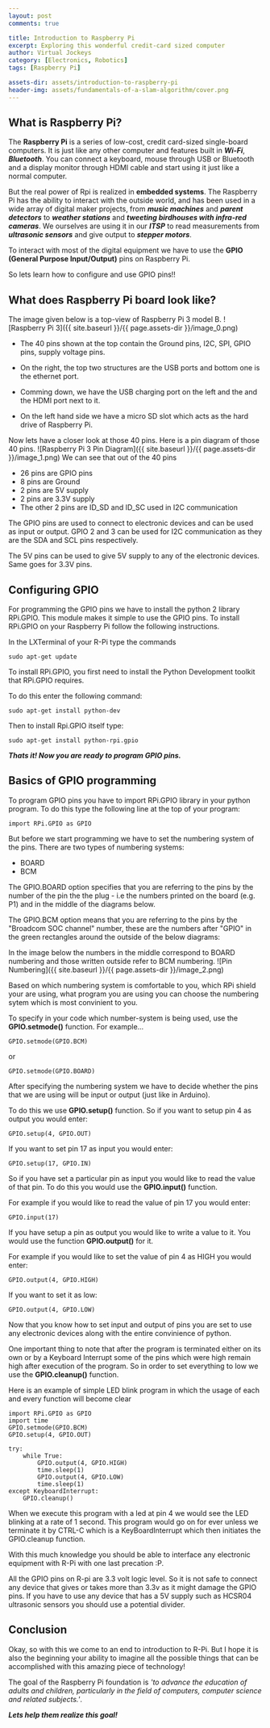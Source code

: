 ```yaml
---
layout: post
comments: true

title: Introduction to Raspberry Pi
excerpt: Exploring this wonderful credit-card sized computer
author: Virtual Jockeys
category: [Electronics, Robotics]
tags: [Raspberry Pi]

assets-dir: assets/introduction-to-raspberry-pi
header-img: assets/fundamentals-of-a-slam-algorithm/cover.png
---
```


What is Raspberry Pi?
---------------------
The **Raspberry Pi** is a series of low-cost, credit card-sized single-board computers. It is just like any other computer and features built in **_Wi-Fi_**,  **_Bluetooth_**. You can connect a keyboard, mouse through USB or Bluetooth and a display monitor through HDMI cable and start using it just like a normal computer.

But the real power of Rpi is realized in **embedded systems**. The Raspberry Pi  has the ability to interact with the outside world, and has been used in a wide array of digital maker projects, from **_music machines_** and **_parent detectors_** to **_weather stations_** and **_tweeting birdhouses with infra-red cameras_**. We ourselves are using it in our **_ITSP_** to read measurements from **_ultrasonic sensors_** and give output to **_stepper motors_**.

To interact with most of the digital equipment we have to use the **GPIO (General Purpose Input/Output)** pins on Raspberry Pi.

So lets learn how to configure and use GPIO pins!!
 

What does Raspberry Pi board look like?
--------------------------------------
The image given below is a top-view of Raspberry Pi 3 model B.
![Raspberry Pi 3]({{ site.baseurl }}/{{ page.assets-dir }}/image_0.png)

- The 40 pins shown at the top contain the Ground pins, I2C, SPI, GPIO pins, supply voltage pins.

- On the right, the top two structures are the USB ports and bottom one is the ethernet port.

- Comming down, we have the USB charging port on the left and the and the HDMI port next to it.

- On the left hand side we have a micro SD slot which acts as the hard drive of Raspberry Pi.


Now lets have a closer look at those 40 pins. Here is a pin diagram of those 40 pins.
![Raspberry Pi 3 Pin Diagram]({{ site.baseurl }}/{{ page.assets-dir }}/image_1.png)
We can see that out of the 40 pins

- 26 pins are GPIO pins
- 8 pins are Ground
- 2 pins are 5V supply
- 2 pins are 3.3V supply
- The other 2 pins are ID_SD and ID_SC used in I2C communication

The GPIO pins are used to connect to electronic devices and can be used as input or output. GPIO 2 and 3 can be used for I2C communication as they are the SDA and SCL pins respectively.

The 5V pins can be used to give 5V supply to any of the electronic devices. Same goes for 3.3V pins.


Configuring GPIO
----------------
For programming the GPIO pins we have to install the python 2 library RPi.GPIO. This module makes it simple to use the GPIO pins.
To install RPi.GPIO on your Raspberry Pi follow the following instructions.

In the LXTerminal of your R-Pi type the commands

    sudo apt-get update    


To install RPi.GPIO, you first need to install the Python Development toolkit that RPi.GPIO requires.

To do this enter the following command:

    sudo apt-get install python-dev

Then to install Rpi.GPIO itself type:

    sudo apt-get install python-rpi.gpio

**_Thats it! Now you are ready to program GPIO pins._**


Basics of GPIO programming
--------------------------
To program GPIO pins you have to import RPi.GPIO library in your python program. To do this type the following line at the top of your program:

    import RPi.GPIO as GPIO

But before we start programming we have to set the numbering system of the pins. There are two types of numbering systems:

- BOARD
- BCM

The GPIO.BOARD option specifies that you are referring to the pins by the number of the pin the the plug - i.e the numbers printed on the board (e.g. P1) and in the middle of the diagrams below.

The GPIO.BCM option means that you are referring to the pins by the "Broadcom SOC channel" number, these are the numbers after "GPIO" in the green rectangles around the outside of the below diagrams:

In the image below the numbers in the middle correspond to BOARD numbering and those written outside refer to BCM numbering.
![Pin Numbering]({{ site.baseurl }}/{{ page.assets-dir }}/image_2.png)

Based on which numbering system is comfortable to you, which RPi shield your are using, what program you are using you can choose the numbering sytem which is most convinient to you.

To specify in your code which number-system is being used, use the **GPIO.setmode()** function. For example…

    GPIO.setmode(GPIO.BCM)

or 

	GPIO.setmode(GPIO.BOARD)

After specifying the numbering system we have to decide whether the pins that we are using will be input or output (just like in Arduino).

To do this we use **GPIO.setup()** function.
So if you want to setup pin 4 as output you would enter:

    GPIO.setup(4, GPIO.OUT)  

If you want to set pin 17 as input you would enter:

    GPIO.setup(17, GPIO.IN) 

So if you have set a particular pin as input you would like to read the value of that pin. To do this you would use the **GPIO.input()** function. 

For example if you would like to read the value of pin 17 you would enter:

    GPIO.input(17)

If you have setup a pin as output you would like to write a value to it. You would use the function **GPIO.output()** for it.

For example if you would like to set the value of pin 4 as HIGH you would enter:

    GPIO.output(4, GPIO.HIGH)

If you want to set it as low:

    GPIO.output(4, GPIO.LOW)

Now that you know how to set input and output of pins you are set to use any electronic devices along with the entire convinience of python.

One important thing to note that after the program is terminated either on its own or by a Keyboard Interrupt some of the pins which were high remain high after execution of the program. So in order to set everything to low we use the **GPIO.cleanup()** function.

Here is an example of simple LED blink program in which the usage of each and every function will become clear

    import RPi.GPIO as GPIO
    import time
    GPIO.setmode(GPIO.BCM)
    GPIO.setup(4, GPIO.OUT)
    
    try:
	    while True:
	    	GPIO.output(4, GPIO.HIGH)
	    	time.sleep(1)
	    	GPIO.output(4, GPIO.LOW)
	    	time.sleep(1)
	except KeyboardInterrupt:
		GPIO.cleanup()

When we execute this program with a led at pin 4 we would see the LED blinking at a rate of 1 second. This program would go on for ever unless we terminate it by CTRL-C which is a KeyBoardInterrupt which then initiates the GPIO.cleanup function.

With this much knowledge you should be able to interface any electronic equipment with R-Pi with one last precation :P. 

All the GPIO pins on R-pi are 3.3 volt logic level. So it is not safe to connect any device that gives or takes more than 3.3v as it might damage the GPIO pins. If you have to use any device that has a 5V supply such as HCSR04 ultrasonic sensors you should use a potential divider.


Conclusion
----------
Okay, so with this we come to an end to introduction to R-Pi. But I hope it is also the beginning your ability to imagine all the possible things that can be accomplished with this amazing piece of technology!

The goal of the Raspberry Pi foundation is _'to advance the education of adults and children, particularly in the field of computers, computer science and related subjects.'_. 

**_Lets help them realize this goal!_**
